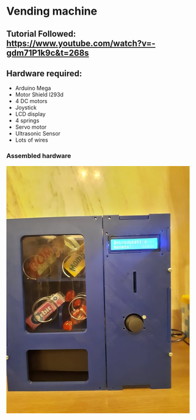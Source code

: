 # Vending machine

## Tutorial Followed: https://www.youtube.com/watch?v=-gdm71P1k9c&t=268s

## Hardware required: 
- Arduino Mega
- Motor Shield l293d
- 4 DC motors
- Joystick
- LCD display
- 4 springs
- Servo motor
- Ultrasonic Sensor
- Lots of wires

### Assembled hardware
![Image of Hardware](venduino.jpg)
